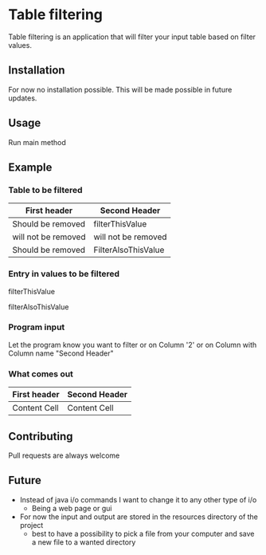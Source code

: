 # Table filtering

Table filtering is an application that will filter your input table based on filter values.

## Installation

For now no installation possible. This will be made possible in future updates.

## Usage

Run main method

## Example

### Table to be filtered

First header| Second Header
------------- | -------------
Should be removed  | filterThisValue
will not be removed  | will not be removed
Should be removed  | FilterAlsoThisValue

### Entry in values to be filtered

filterThisValue

filterAlsoThisValue

### Program input

Let the program know you want to filter or on Column '2' or on Column with Column name "Second Header"

### What comes out

First header| Second Header
------------- | -------------
Content Cell  | Content Cell


## Contributing

Pull requests are always welcome

## Future

- Instead of java i/o commands I want to change it to any other type of i/o
    -  Being a web page or gui
- For now the input and output are stored in the resources directory of the project
    - best to have a possibility to pick a file from your computer and save a new file to a wanted directory
